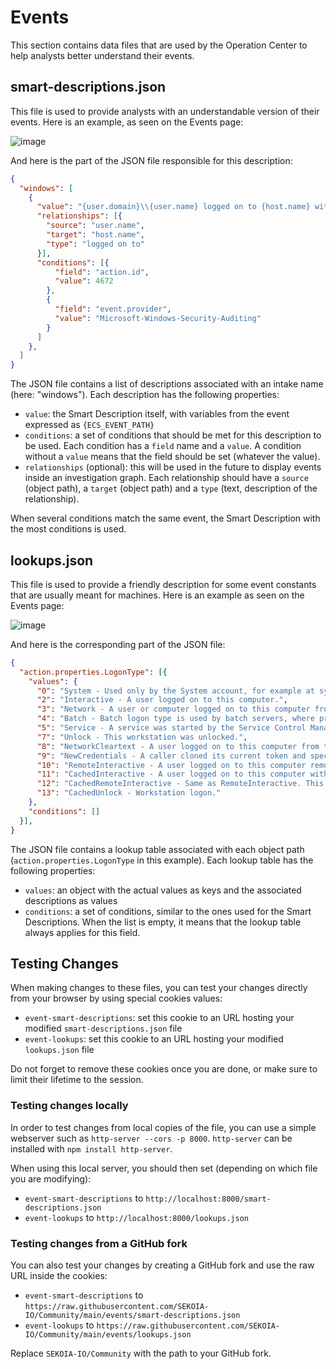 # Events

This section contains data files that are used by the Operation Center to help analysts better understand their events.

## smart-descriptions.json

This file is used to provide analysts with an understandable version of their events. Here is an example, as seen on the Events page:

![image](https://user-images.githubusercontent.com/35897/111750859-0e37b000-8894-11eb-9f47-1947000f4086.png)

And here is the part of the JSON file responsible for this description:

```json
{
  "windows": [
    {
      "value": "{user.domain}\\{user.name} logged on to {host.name} with special privileges",
      "relationships": [{
        "source": "user.name",
        "target": "host.name",
        "type": "logged on to"
      }],
      "conditions": [{
          "field": "action.id",
          "value": 4672
        },
        {
          "field": "event.provider",
          "value": "Microsoft-Windows-Security-Auditing"
        }
      ]
    },
  ]
}
```

The JSON file contains a list of descriptions associated with an intake name (here: "windows"). Each description has the following properties:

* `value`: the Smart Description itself, with variables from the event expressed as `{ECS_EVENT_PATH}`
* `conditions`: a set of conditions that should be met for this description to be used. Each condition has a `field` name and a `value`. A condition without a `value` means that the field should be set (whatever the value).
* `relationships` (optional): this will be used in the future to display events inside an investigation graph. Each relationship should have a `source` (object path), a `target` (object path) and a `type` (text, description of the relationship).

When several conditions match the same event, the Smart Description with the most conditions is used.

## lookups.json

This file is used to provide a friendly description for some event constants that are usually meant for machines. Here is an example as seen on the Events page:

![image](https://user-images.githubusercontent.com/35897/111752811-6f608300-8896-11eb-843f-b479178b8503.png)

And here is the corresponding part of the JSON file:

```json
{
  "action.properties.LogonType": [{
    "values": {
      "0": "System - Used only by the System account, for example at system startup.",
      "2": "Interactive - A user logged on to this computer.",
      "3": "Network - A user or computer logged on to this computer from the network.",
      "4": "Batch - Batch logon type is used by batch servers, where processes may be executing on behalf of a user without their direct intervention.",
      "5": "Service - A service was started by the Service Control Manager.",
      "7": "Unlock - This workstation was unlocked.",
      "8": "NetworkCleartext - A user logged on to this computer from the network. The user's password was passed to the authentication package in its unhashed form.",
      "9": "NewCredentials - A caller cloned its current token and specified new credentials for outbound connections. The new logon session has the same local identity, but uses different credentials for other network connections.",
      "10": "RemoteInteractive - A user logged on to this computer remotely using Terminal Services or Remote Desktop.",
      "11": "CachedInteractive - A user logged on to this computer with network credentials that were stored locally on the computer. The domain controller was not contacted to verify the credentials.",
      "12": "CachedRemoteInteractive - Same as RemoteInteractive. This is used for internal auditing.",
      "13": "CachedUnlock - Workstation logon."
    },
    "conditions": []
  }],
}
```

The JSON file contains a lookup table associated with each object path (`action.properties.LogonType` in this example). Each lookup table has the following properties:

* `values`: an object with the actual values as keys and the associated descriptions as values
* `conditions`: a set of conditions, similar to the ones used for the Smart Descriptions. When the list is empty, it means that the lookup table always applies for this field.

## Testing Changes

When making changes to these files, you can test your changes directly from your browser by using special cookies values:

* `event-smart-descriptions`: set this cookie to an URL hosting your modified `smart-descriptions.json` file
* `event-lookups`: set this cookie to an URL hosting your modified `lookups.json` file

Do not forget to remove these cookies once you are done, or make sure to limit their lifetime to the session.

### Testing changes locally

In order to test changes from local copies of the file, you can use a simple webserver such as `http-server --cors -p 8000`. `http-server` can be installed with `npm install http-server`.

When using this local server, you should then set (depending on which file you are modifying):

* `event-smart-descriptions` to `http://localhost:8000/smart-descriptions.json`
* `event-lookups` to `http://localhost:8000/lookups.json`

### Testing changes from a GitHub fork

You can also test your changes by creating a GitHub fork and use the raw URL inside the cookies:

* `event-smart-descriptions` to `https://raw.githubusercontent.com/SEKOIA-IO/Community/main/events/smart-descriptions.json`
* `event-lookups` to `https://raw.githubusercontent.com/SEKOIA-IO/Community/main/events/lookups.json`

Replace `SEKOIA-IO/Community` with the path to your GitHub fork.
